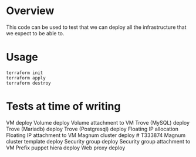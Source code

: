 # Overview

This code can be used to test that we can deploy all the infrastructure that we expect to be able to.

# Usage
```
terraform init
terraform apply
terraform destroy
```

# Tests at time of writing
VM deploy
Volume deploy
Volume attachment to VM
Trove (MySQL) deploy
Trove (Mariadb) deploy
Trove (Postgresql) deploy
Floating IP allocation
Floating IP attachment to VM
Magnum cluster deploy # T333874
Magnum cluster template deploy
Security group deploy
Security group attachment to VM
Prefix puppet hiera deploy
Web proxy deploy
